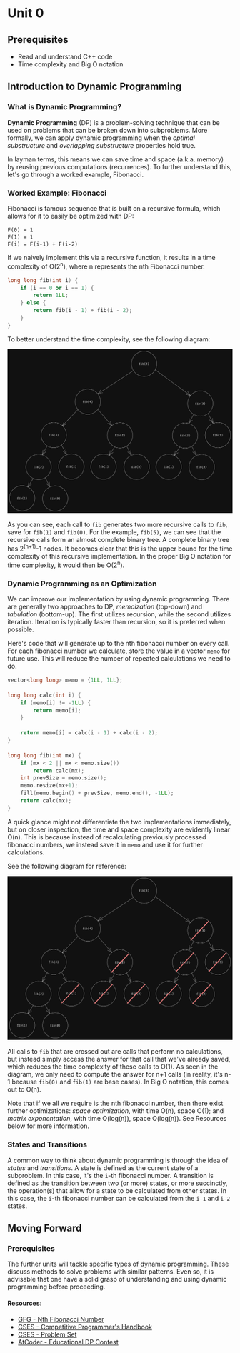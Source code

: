 # Unit 0
## Prerequisites
- Read and understand C++ code
- Time complexity and Big O notation

## Introduction to Dynamic Programming
### What is Dynamic Programming?
**Dynamic Programming** (DP) is a problem-solving technique that can be used on problems that can be broken down into subproblems. More formally, we can apply dynamic programming when the *optimal substructure* and *overlapping substructure* properties hold true.

In layman terms, this means we can save time and space (a.k.a. memory) by reusing previous computations (recurrences). To further understand this, let's go through a worked example, Fibonacci.

### Worked Example: Fibonacci
Fibonacci is famous sequence that is built on a recursive formula, which allows for it to easily be optimized with DP:
```
F(0) = 1
F(1) = 1
F(i) = F(i-1) + F(i-2)
```

If we naively implement this via a recursive function, it results in a time complexity of O(2<sup>n</sup>), where n represents the nth Fibonacci number.
```c++
long long fib(int i) {
    if (i == 0 or i == 1) {
        return 1LL;
    } else {
        return fib(i - 1) + fib(i - 2);
    }
}
```

To better understand the time complexity, see the following diagram:

![fibonacci O(2^n) diagram](./fib1.png)

As you can see, each call to `fib` generates two more recursive calls to `fib`, save for `fib(1)` and `fib(0)`. For the example, `fib(5)`, we can see that the recursive calls form an almost complete binary tree. A complete binary tree has 2<sup>(n+1)</sup>-1 nodes. It becomes clear that this is the upper bound for the time complexity of this recursive implementation. In the proper Big O notation for time complexity, it would then be O(2<sup>n</sup>).

### Dynamic Programming as an Optimization
We can improve our implementation by using dynamic programming. There are generally two approaches to DP, *memoization* (top-down) and *tabulation* (bottom-up). The first utilizes recursion, while the second utilizes iteration. Iteration is typically faster than recursion, so it is preferred when possible.

Here's code that will generate up to the nth fibonacci number on every call. For each fibonacci number we calculate, store the value in a vector `memo` for future use. This will reduce the number of repeated calculations we need to do.

```c++
vector<long long> memo = {1LL, 1LL};

long long calc(int i) {
    if (memo[i] != -1LL) {
        return memo[i];
    }

    return memo[i] = calc(i - 1) + calc(i - 2);
}

long long fib(int mx) {
    if (mx < 2 || mx < memo.size())
        return calc(mx);
    int prevSize = memo.size();
    memo.resize(mx+1);
    fill(memo.begin() + prevSize, memo.end(), -1LL);
    return calc(mx);
}
```

A quick glance might not differentiate the two implementations immediately, but on closer inspection, the time and space complexity are evidently linear O(n). This is because instead of recalculating previously processed fibonacci numbers, we instead save it in `memo` and use it for further calculations.

See the following diagram for reference:

![fibonacci O(n) diagram](fib2.png)

All calls to `fib` that are crossed out are calls that perform no calculations, but instead simply access the answer for that call that we've already saved, which reduces the time complexity of these calls to O(1). As seen in the diagram, we only need to compute the answer for n+1 calls (in reality, it's n-1 because `fib(0)` and `fib(1)` are base cases). In Big O notation, this comes out to O(n).

Note that if we all we require is the nth fibonacci number, then there exist further optimizations: *space optimization*, with time O(n), space O(1); and *matrix exponentation*, with time O(log(n)), space O(log(n)). See Resources below for more information.

### States and Transitions
A common way to think about dynamic programming is through the idea of *states* and *transitions*. A state is defined as the current state of a subproblem. In this case, it's the `i`-th fibonacci number. A transition is defined as the transition between two (or more) states, or more succinctly, the operation(s) that allow for a state to be calculated from other states. In this case, the `i`-th fibonacci number can be calculated from the `i-1` and `i-2` states.

## Moving Forward
### Prerequisites
The further units will tackle specific types of dynamic programming. These discuss methods to solve problems with similar patterns. Even so, it is advisable that one have a solid grasp of understanding and using dynamic programming before proceeding.

#### Resources:
- [GFG - Nth Fibonacci Number](https://www.geeksforgeeks.org/program-for-nth-fibonacci-number/)
- [CSES - Competitive Programmer's Handbook](https://cses.fi/book/book.pdf)
- [CSES - Problem Set](https://cses.fi/problemset/)
- [AtCoder - Educational DP Contest](https://atcoder.jp/contests/dp/tasks)